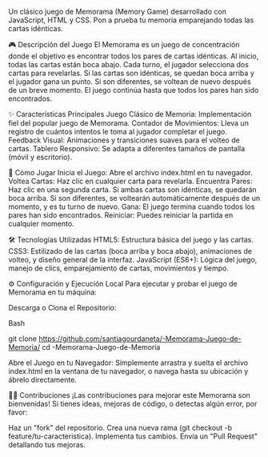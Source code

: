 
Un clásico juego de Memorama (Memory Game) desarrollado con JavaScript, HTML y CSS. Pon a prueba tu memoria emparejando todas las cartas idénticas.

🎮 Descripción del Juego
El Memorama es un juego de concentración donde el objetivo es encontrar todos los pares de cartas idénticas. Al inicio, todas las cartas están boca abajo. Cada turno, el jugador selecciona dos cartas para revelarlas. Si las cartas son idénticas, se quedan boca arriba y el jugador gana un punto. Si son diferentes, se voltean de nuevo después de un breve momento. El juego continúa hasta que todos los pares han sido encontrados.

✨ Características Principales
Juego Clásico de Memoria: Implementación fiel del popular juego de Memorama.
Contador de Movimientos: Lleva un registro de cuántos intentos le toma al jugador completar el juego.
Feedback Visual: Animaciones y transiciones suaves para el volteo de cartas.
Tablero Responsivo: Se adapta a diferentes tamaños de pantalla (móvil y escritorio).

🚀 Cómo Jugar
Inicia el Juego: Abre el archivo index.html en tu navegador. 
Voltea Cartas: Haz clic en cualquier carta para revelarla.
Encuentra Pares: Haz clic en una segunda carta.
Si ambas cartas son idénticas, se quedarán boca arriba.
Si son diferentes, se voltearán automáticamente después de un momento, y es tu turno de nuevo.
Gana: El juego termina cuando todos los pares han sido encontrados. 
Reiniciar: Puedes reiniciar la partida en cualquier momento.

🛠️ Tecnologías Utilizadas
HTML5: Estructura básica del juego y las cartas.
CSS3: Estilizado de las cartas (boca arriba y boca abajo), animaciones de volteo, y diseño general de la interfaz.
JavaScript (ES6+): Lógica del juego, manejo de clics, emparejamiento de cartas, movimientos y tiempo.

⚙️ Configuración y Ejecución Local
Para ejecutar y probar el juego de Memorama en tu máquina:

Descarga o Clona el Repositorio:

Bash

git clone https://github.com/santiagourdaneta/-Memorama-Juego-de-Memoria/
cd -Memorama-Juego-de-Memoria

Abre el Juego en tu Navegador:
Simplemente arrastra y suelta el archivo index.html en la ventana de tu navegador, o navega hasta su ubicación y ábrelo directamente.

🧑‍💻 Contribuciones
¡Las contribuciones para mejorar este Memorama son bienvenidas! Si tienes ideas, mejoras de código, o detectas algún error, por favor:

Haz un "fork" del repositorio.
Crea una nueva rama (git checkout -b feature/tu-caracteristica).
Implementa tus cambios.
Envía un "Pull Request" detallando tus mejoras.


